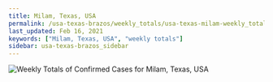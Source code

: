 ```yaml
---
title: Milam, Texas, USA
permalink: /usa-texas-brazos/weekly_totals/usa-texas-milam-weekly_totals.html
last_updated: Feb 16, 2021
keywords: ["Milam, Texas, USA", "weekly totals"]
sidebar: usa-texas-brazos_sidebar
---
```


![Weekly Totals of Confirmed Cases for Milam, Texas, USA](/covid_tracker/images/graphs/usa-texas-milam-weekly_totals_graph.png)
